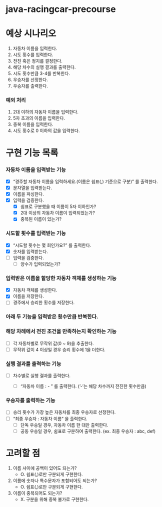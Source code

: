 # java-racingcar-precourse

# 예상 시나리오

1. 자동차 이름을 입력한다.
2. 시도 횟수를 입력한다.
3. 전진 혹은 정지를 결정한다.
4. 해당 차수의 실행 결과를 출력한다.
5. 시도 횟수만큼 3-4를 반복한다.
6. 우승자를 선정한다.
7. 우승자를 출력한다.

### 예외 처리

1. 2대 이하의 자동차 이름을 입력한다.
2. 5자 초과의 이름을 입력한다.
3. 중복 이름을 입력한다.
4. 시도 횟수로 0 이하의 값을 입력한다.

# 구현 기능 목록

### 자동차 이름을 입력받는 기능

- [x]  “경주할 자동차 이름을 입력하세요.(이름은 쉼표(,) 기준으로 구분)” 를 출력한다.
- [x]  문자열을 입력받는다.
- [x]  이름을 파싱한다.
- [x]  입력을 검증한다.
    - [x]  쉼표로 구분했을 때 이름이 5자 이하인가?
    - [x]  2대 이상의 자동차 이름이 입력되었는가?
    - [x]  중복된 이름이 있는가?

### 시도할 횟수를 입력받는 기능

- [x]  “시도할 횟수는 몇 회인가요?” 를 출력한다.
- [x]  숫자를 입력받는다.
- [ ]  입력을 검증한다.
    - [ ]  양수가 입력되었는가?

### 입력받은 이름을 할당한 자동차 객체를 생성하는 기능

- [x]  자동차 객체를 생성한다.
- [x]  이름을 저장한다.
- [ ]  경주에서 승리한 횟수를 저장한다.

### 아래 두 기능을 입력받은 횟수만큼 반복한다.

### 해당 차례에서 전진 조건을 만족하는지 확인하는 기능

- [ ]  각 자동차별로 무작위 값(0 ~ 9)을 추출한다.
- [ ]  무작위 값이 4 이상일 경우 승리 횟수에 1을 더한다.

### 실행 결과를 출력하는 기능

- [ ]  차수별로 실행 결과를 출력한다.
    - [ ]  “자동차 이름 : - ” 를 출력한다. (’-’는 해당 차수까지 전진한 횟수만큼)


### 우승자를 출력하는 기능

- [ ]  승리 횟수가 가장 높은 자동차를 최종 우승자로 선정한다.
- [ ]  “최종 우승자 : 자동차 이름” 을 출력한다.
    - [ ]  단독 우승일 경우, 자동차 이름 한 대만 출력한다.
    - [ ]  공동 우승일 경우, 쉼표로 구분하여 출력한다. (ex. 최종 우승자 : abc, def)

# 고려할 점

1. 이름 사이에 공백이 있어도 되는가?
    - O. 쉼표(,)로만 구분되게 구현한다.
2. 이름에 숫자나 특수문자가 포함되어도 되는가?
    - O. 쉼표(,)로만 구분되게 구현한다.
3. 이름이 중복되어도 되는가?
    - X. 구분을 위해 중복 불가로 구현한다.